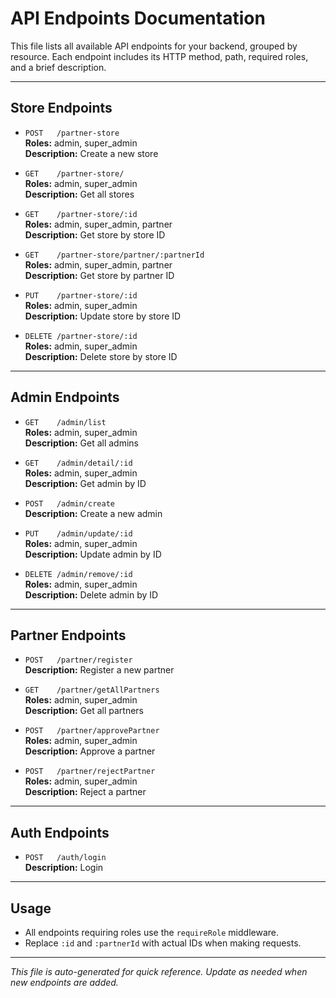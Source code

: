 # API Endpoints Documentation

This file lists all available API endpoints for your backend, grouped by resource. Each endpoint includes its HTTP method, path, required roles, and a brief description.

---

## Store Endpoints

- `POST   /partner-store`  
  **Roles:** admin, super_admin  
  **Description:** Create a new store

- `GET    /partner-store/`  
  **Roles:** admin, super_admin  
  **Description:** Get all stores

- `GET    /partner-store/:id`  
  **Roles:** admin, super_admin, partner  
  **Description:** Get store by store ID

- `GET    /partner-store/partner/:partnerId`  
  **Roles:** admin, super_admin, partner  
  **Description:** Get store by partner ID

- `PUT    /partner-store/:id`  
  **Roles:** admin, super_admin  
  **Description:** Update store by store ID

- `DELETE /partner-store/:id`  
  **Roles:** admin, super_admin  
  **Description:** Delete store by store ID

---

## Admin Endpoints

- `GET    /admin/list`  
  **Roles:** admin, super_admin  
  **Description:** Get all admins

- `GET    /admin/detail/:id`  
  **Roles:** admin, super_admin  
  **Description:** Get admin by ID

- `POST   /admin/create`  
  **Description:** Create a new admin

- `PUT    /admin/update/:id`  
  **Roles:** admin, super_admin  
  **Description:** Update admin by ID

- `DELETE /admin/remove/:id`  
  **Roles:** admin, super_admin  
  **Description:** Delete admin by ID

---

## Partner Endpoints

- `POST   /partner/register`  
  **Description:** Register a new partner

- `GET    /partner/getAllPartners`  
  **Roles:** admin, super_admin  
  **Description:** Get all partners

- `POST   /partner/approvePartner`  
  **Roles:** admin, super_admin  
  **Description:** Approve a partner

- `POST   /partner/rejectPartner`  
  **Roles:** admin, super_admin  
  **Description:** Reject a partner

---

## Auth Endpoints

- `POST   /auth/login`  
  **Description:** Login

---

## Usage
- All endpoints requiring roles use the `requireRole` middleware.
- Replace `:id` and `:partnerId` with actual IDs when making requests.

---

*This file is auto-generated for quick reference. Update as needed when new endpoints are added.*
